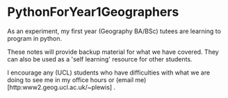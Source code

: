 PythonForYear1Geographers
=========================

As an experiment, my first year (Geography BA/BSc) tutees are learning to program in python.

These notes will provide backup material for what we have covered. They can also be used as a 'self learning' resource for other students. 

I encourage any (UCL) students who have difficulties with what we are doing to see me in my office hours or (email me)[http:www2.geog.ucl.ac.uk/~plewis]
.


